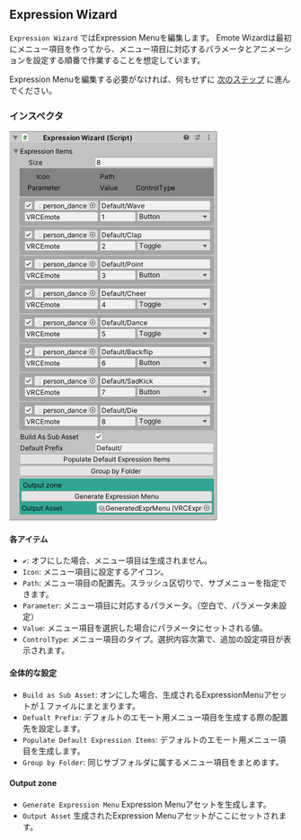 ## Expression Wizard

`Expression Wizard` ではExpression Menuを編集します。
Emote Wizardは最初にメニュー項目を作ってから、メニュー項目に対応するパラメータとアニメーションを設定する順番で作業することを想定しています。

Expression Menuを編集する必要がなければ、何もせずに [次のステップ](5_ParametersWizard.md) に進んでください。

### インスペクタ

![4.1.ExpressionWizard.png](img/4.1.ExpressionWizard.png)

#### 各アイテム

- `✔︎`: オフにした場合、メニュー項目は生成されません。
- `Icon`: メニュー項目に設定するアイコン。
- `Path`: メニュー項目の配置先。スラッシュ区切りで、サブメニューを指定できます。
- `Parameter`: メニュー項目に対応するパラメータ。（空白で、パラメータ未設定）
- `Value`: メニュー項目を選択した場合にパラメータにセットされる値。
- `ControlType`: メニュー項目のタイプ。選択内容次第で、追加の設定項目が表示されます。

#### 全体的な設定

- `Build as Sub Asset`: オンにした場合、生成されるExpressionMenuアセットが１ファイルにまとまります。
- `Defualt Prefix`: デフォルトのエモート用メニュー項目を生成する際の配置先を設定します。
- `Populate Default Expression Items`: デフォルトのエモート用メニュー項目を生成します。
- `Group by Folder`: 同じサブフォルダに属するメニュー項目をまとめます。

#### Output zone

- `Generate Expression Menu` Expression Menuアセットを生成します。
- `Output Asset` 生成されたExpression Menuアセットがここにセットされます。
